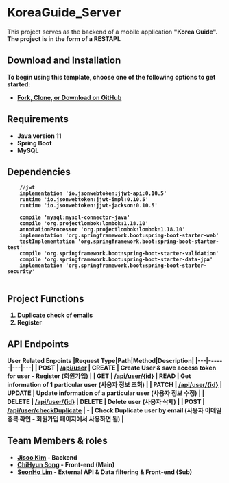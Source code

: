 # KoreaGuide_Server
This project serves as the backend of a mobile application <b>"Korea Guide".   
The project is in the form of a RESTAPI.
## Download and Installation
To begin using this template, choose one of the following options to get started:
* [Fork, Clone, or Download on GitHub](https://github.com/cindia3704/fastai-adventure)

## Requirements
- Java version 11
- Spring Boot 
- MySQL 

## Dependencies 
```
    //jwt
    implementation 'io.jsonwebtoken:jjwt-api:0.10.5'
    runtime 'io.jsonwebtoken:jjwt-impl:0.10.5'
    runtime 'io.jsonwebtoken:jjwt-jackson:0.10.5'

    compile 'mysql:mysql-connector-java'
    compile 'org.projectlombok:lombok:1.18.10'
    annotationProcessor 'org.projectlombok:lombok:1.18.10'
    implementation 'org.springframework.boot:spring-boot-starter-web'
    testImplementation 'org.springframework.boot:spring-boot-starter-test'
    compile 'org.springframework.boot:spring-boot-starter-validation'
    compile 'org.springframework.boot:spring-boot-starter-data-jpa'
    implementation 'org.springframework.boot:spring-boot-starter-security'
    
```
## Project Functions 
1. Duplicate check of emails 
2. Register

## API Endpoints
**User Related Enpoints**
|**Request Type**|**Path**|**Method**|**Description**|
|---|------|---|---|
| POST | [/api/user]() | CREATE | Create User & save access token for user - Register (회원가입) |
| GET | [/api/user/{id}]() | READ | Get information of 1 particular user (사용자 정보 조회) |
| PATCH | [/api/user/{id}]() | UPDATE | Update information of a particular user (사용자 정보 수정) |
| DELETE | [/api/user/{id}]() | DELETE | Delete user (사용자 삭제) |
| POST | [/api/user/checkDuplicate]() | - | Check Duplicate user by email (사용자 이메일 중복 확인 - 회원가입 페이지에서 사용하면 됨) |

## Team Members & roles
* [Jisoo Kim](https://github.com/cindia3704) - Backend 
* [ChiHyun Song](https://github.com/alzee03) - Front-end (Main)
* [SeonHo Lim](https://github.com/imseonho) - External API & Data filtering & Front-end (Sub)
